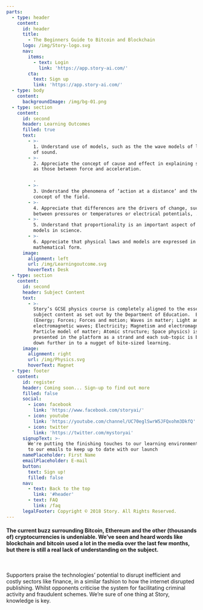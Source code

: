 ```yaml
---
parts:
  - type: header
    content:
      id: header
      title:
        - The Beginners Guide to Bitcoin and Blockchain
      logo: /img/Story-logo.svg
      nav:
        items:
          - text: Login
            link: 'https://app.story-ai.com/'
        cta:
          text: Sign up
          link: 'https://app.story-ai.com/'
  - type: body
    content:
      backgroundImage: /img/bg-01.png
  - type: section
    content:
      id: second
      header: Learning Outcomes
      filled: true
      text:
        - >-
          1. Understand use of models, such as the the wave models of light and
          of sound.
        - >-
          2. Appreciate the concept of cause and effect in explaining such links
          as those between force and acceleration.

          .
        - >-
          3. Understand the phenomena of ‘action at a distance’ and the related
          concept of the field.
        - >-
          4. Appreciate that differences are the drivers of change, such as
          between pressures or temperatures or electrical potentials, .
        - >-
          5. Understand that proportionality is an important aspect of many
          models in science.
        - >-
          6. Appreciate that physical laws and models are expressed in
          mathematical form.
      image:
        alignment: left
        url: /img/Learningoutcome.svg
        hoverText: Desk
  - type: section
    content:
      id: second
      header: Subject Content
      text:
        - >-
          Story’s GCSE physics course is completely aligned to the essential
          subject content as set out by the Department of Education.  Each topic
          (Energy; Forces; Forces and motion; Waves in matter; Light and
          electromagnetic waves; Electricity; Magnetism and electromagnetism;
          Particle model of matter; Atomic structure; Space physics) is
          presented in the platform as a strand and each sub-topic is broken
          down further in to a nugget of bite-sized learning.
      image:
        alignment: right
        url: /img/Physics.svg
        hoverText: Magnet
  - type: footer
    content:
      id: register
      header: Coming soon... Sign-up to find out more
      filled: false
      social:
        - icon: facebook
          link: 'https://www.facebook.com/storyai/'
        - icon: youtube
          link: 'https://youtube.com/channel/UC70eglSwrW5JFQxohm3DkfQ'
        - icon: twitter
          link: 'https://twitter.com/mystoryai'
      signupText: >-
        We're putting the finishing touches to our learning environment. Sign up
        to our emails to keep up to date with our launch
      namePlaceholder: First Name
      emailPlaceholder: E-mail
      button:
        text: Sign up!
        filled: false
      nav:
        - text: Back to the top
          link: '#header'
        - text: FAQ
          link: /faq
      legalFooter: Copyright © 2018 Story. All Rights Reserved.
---
```


#### The current buzz surrounding Bitcoin, Ethereum and the other (thousands of) cryptocurrencies is undeniable. We’ve seen and heard words like blockchain and bitcoin used a lot in the media over the last few months, but there is still a real lack of understanding on the subject.

&nbsp;

Supporters praise the technologies’ potential to disrupt inefficient and costly sectors like finance, in a similar fashion to how the internet disrupted publishing. Whilst opponents criticise the system for facilitating criminal activity and fraudulent schemes. We’re sure of one thing at Story, knowledge is key.